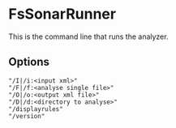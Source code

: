 ﻿# FsSonarRunner

This is the command line that runs the analyzer.

## Options

```
"/I|/i:<input xml>"
"/F|/f:<analyse single file>"
"/O|/o:<output xml file>"
"/D|/d:<directory to analyse>"
"/displayrules"
"/version" 
```
